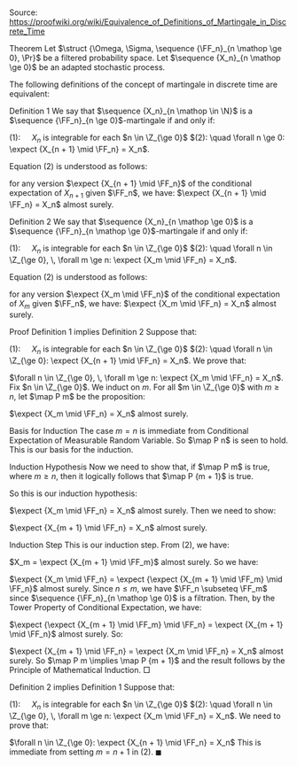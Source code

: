 # 

Source: https://proofwiki.org/wiki/Equivalence_of_Definitions_of_Martingale_in_Discrete_Time



Theorem
Let $\struct {\Omega, \Sigma, \sequence {\FF_n}_{n \mathop \ge 0}, \Pr}$ be a filtered probability space.
Let $\sequence {X_n}_{n \mathop \ge 0}$ be an adapted stochastic process.

The following definitions of the concept of martingale in discrete time are equivalent:

Definition 1
We say that $\sequence {X_n}_{n \mathop \in \N}$ is a $\sequence {\FF_n}_{n \ge 0}$-martingale if and only if: 

$(1): \quad$ $X_n$ is integrable for each $n \in \Z_{\ge 0}$
$(2): \quad \forall n \ge 0: \expect {X_{n + 1} \mid \FF_n} = X_n$.

Equation $(2)$ is understood as follows: 

for any version $\expect {X_{n + 1} \mid \FF_n}$ of the conditional expectation of $X_{n + 1}$ given $\FF_n$, we have:
$\expect {X_{n + 1} \mid \FF_n} = X_n$ almost surely.


Definition 2
We say that $\sequence {X_n}_{n \mathop \ge 0}$ is a $\sequence {\FF_n}_{n \mathop \ge 0}$-martingale if and only if: 

$(1): \quad$ $X_n$ is integrable for each $n \in \Z_{\ge 0}$
$(2): \quad \forall n \in \Z_{\ge 0}, \, \forall m \ge n: \expect {X_m \mid \FF_n} = X_n$.

Equation $(2)$ is understood as follows: 

for any version $\expect {X_m \mid \FF_n}$ of the conditional expectation of $X_m$ given $\FF_n$, we have:
$\expect {X_m \mid \FF_n} = X_n$ almost surely.


Proof
Definition 1 implies Definition 2
Suppose that:

$(1): \quad$ $X_n$ is integrable for each $n \in \Z_{\ge 0}$
$(2): \quad \forall n \in \Z_{\ge 0}: \expect {X_{n + 1} \mid \FF_n} = X_n$.
We prove that:

$\forall n \in \Z_{\ge 0}, \, \forall m \ge n: \expect {X_m \mid \FF_n} = X_n$.
Fix $n \in \Z_{\ge 0}$.
We induct on $m$. 
For all $m \in \Z_{\ge 0}$ with $m \ge n$, let $\map P m$ be the proposition:

$\expect {X_m \mid \FF_n} = X_n$ almost surely.


Basis for Induction
The case $m = n$ is immediate from Conditional Expectation of Measurable Random Variable.
So $\map P n$ is seen to hold.
This is our basis for the induction.


Induction Hypothesis
Now we need to show that, if $\map P m$ is true, where $m \ge n$, then it logically follows that $\map P {m + 1}$ is true.

So this is our induction hypothesis:

$\expect {X_m \mid \FF_n} = X_n$ almost surely.
Then we need to show:

$\expect {X_{m + 1} \mid \FF_n} = X_n$ almost surely.


Induction Step
This is our induction step.
From $(2)$, we have: 

$X_m = \expect {X_{m + 1} \mid \FF_m}$ almost surely.
So we have:

$\expect {X_m \mid \FF_n} = \expect {\expect {X_{m + 1} \mid \FF_m} \mid \FF_n}$ almost surely.
Since $n \le m$, we have $\FF_n \subseteq \FF_m$ since $\sequence {\FF_n}_{n \mathop \ge 0}$ is a filtration.
Then, by the Tower Property of Conditional Expectation, we have:

$\expect {\expect {X_{m + 1} \mid \FF_m} \mid \FF_n} = \expect {X_{m + 1} \mid \FF_n}$ almost surely.
So:

$\expect {X_{m + 1} \mid \FF_n} = \expect {X_m \mid \FF_n} = X_n$ almost surely.
So $\map P m \implies \map P {m + 1}$ and the result follows by the Principle of Mathematical Induction.
$\Box$


Definition 2 implies Definition 1
Suppose that: 

$(1): \quad$ $X_n$ is integrable for each $n \in \Z_{\ge 0}$
$(2): \quad \forall n \in \Z_{\ge 0}, \, \forall m \ge n: \expect {X_m \mid \FF_n} = X_n$.
We need to prove that:

$\forall n \in \Z_{\ge 0}: \expect {X_{n + 1} \mid \FF_n} = X_n$
This is immediate from setting $m = n + 1$ in $(2)$. 
$\blacksquare$





